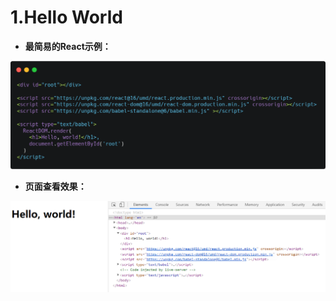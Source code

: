 # 1.Hello World

- **最简易的React示例：**

![carbon](..\images\01.png)

- **页面查看效果：**

![1585493025158](..\images\02.png)